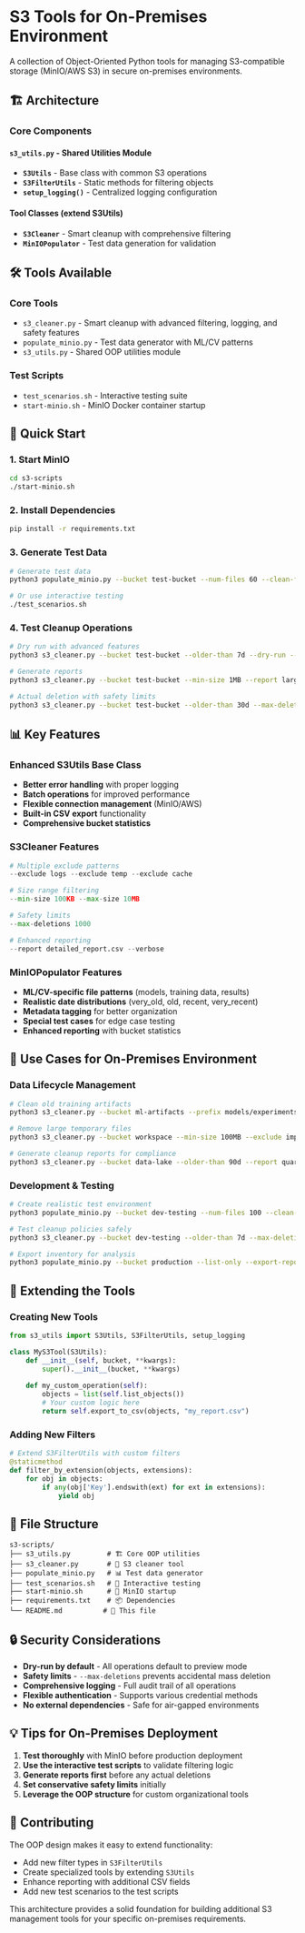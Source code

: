 # S3 Tools for On-Premises Environment

A collection of Object-Oriented Python tools for managing S3-compatible storage (MinIO/AWS S3) in secure on-premises environments.

## 🏗️ Architecture

### Core Components

#### `s3_utils.py` - Shared Utilities Module
- **`S3Utils`** - Base class with common S3 operations
- **`S3FilterUtils`** - Static methods for filtering objects
- **`setup_logging()`** - Centralized logging configuration

#### Tool Classes (extend S3Utils)
- **`S3Cleaner`** - Smart cleanup with comprehensive filtering
- **`MinIOPopulator`** - Test data generation for validation

## 🛠️ Tools Available

### Core Tools
- `s3_cleaner.py` - Smart cleanup with advanced filtering, logging, and safety features
- `populate_minio.py` - Test data generator with ML/CV patterns
- `s3_utils.py` - Shared OOP utilities module

### Test Scripts
- `test_scenarios.sh` - Interactive testing suite
- `start-minio.sh` - MinIO Docker container startup

## 🚀 Quick Start

### 1. Start MinIO
```bash
cd s3-scripts
./start-minio.sh
```

### 2. Install Dependencies
```bash
pip install -r requirements.txt
```

### 3. Generate Test Data
```bash
# Generate test data
python3 populate_minio.py --bucket test-bucket --num-files 60 --clean-first

# Or use interactive testing
./test_scenarios.sh
```

### 4. Test Cleanup Operations
```bash
# Dry run with advanced features
python3 s3_cleaner.py --bucket test-bucket --older-than 7d --dry-run --verbose

# Generate reports
python3 s3_cleaner.py --bucket test-bucket --min-size 1MB --report large_files.csv --dry-run

# Actual deletion with safety limits
python3 s3_cleaner.py --bucket test-bucket --older-than 30d --max-deletions 10 --confirm
```

## 📊 Key Features

### Enhanced S3Utils Base Class
- **Better error handling** with proper logging
- **Batch operations** for improved performance
- **Flexible connection management** (MinIO/AWS)
- **Built-in CSV export** functionality
- **Comprehensive bucket statistics**

### S3Cleaner Features
```python
# Multiple exclude patterns
--exclude logs --exclude temp --exclude cache

# Size range filtering
--min-size 100KB --max-size 10MB

# Safety limits
--max-deletions 1000

# Enhanced reporting
--report detailed_report.csv --verbose
```

### MinIOPopulator Features
- **ML/CV-specific file patterns** (models, training data, results)
- **Realistic date distributions** (very_old, old, recent, very_recent)
- **Metadata tagging** for better organization
- **Special test cases** for edge case testing
- **Enhanced reporting** with bucket statistics

## 🎯 Use Cases for On-Premises Environment

### Data Lifecycle Management
```bash
# Clean old training artifacts
python3 s3_cleaner.py --bucket ml-artifacts --prefix models/experiments/ --older-than 30d --confirm

# Remove large temporary files
python3 s3_cleaner.py --bucket workspace --min-size 100MB --exclude important --confirm

# Generate cleanup reports for compliance
python3 s3_cleaner.py --bucket data-lake --older-than 90d --report quarterly_cleanup.csv --dry-run
```

### Development & Testing
```bash
# Create realistic test environment
python3 populate_minio.py --bucket dev-testing --num-files 100 --clean-first

# Test cleanup policies safely
python3 s3_cleaner.py --bucket dev-testing --older-than 7d --max-deletions 50 --dry-run

# Export inventory for analysis
python3 populate_minio.py --bucket production --list-only --export-report inventory.csv
```

## 🧬 Extending the Tools

### Creating New Tools
```python
from s3_utils import S3Utils, S3FilterUtils, setup_logging

class MyS3Tool(S3Utils):
    def __init__(self, bucket, **kwargs):
        super().__init__(bucket, **kwargs)
    
    def my_custom_operation(self):
        objects = list(self.list_objects())
        # Your custom logic here
        return self.export_to_csv(objects, "my_report.csv")
```

### Adding New Filters
```python
# Extend S3FilterUtils with custom filters
@staticmethod
def filter_by_extension(objects, extensions):
    for obj in objects:
        if any(obj['Key'].endswith(ext) for ext in extensions):
            yield obj
```

## 📁 File Structure
```
s3-scripts/
├── s3_utils.py         # 🏗️ Core OOP utilities
├── s3_cleaner.py       # 🧹 S3 cleaner tool
├── populate_minio.py   # 📊 Test data generator
├── test_scenarios.sh   # 🧪 Interactive testing
├── start-minio.sh      # 🐳 MinIO startup
├── requirements.txt    # 📦 Dependencies
└── README.md          # 📖 This file
```

## 🔒 Security Considerations

- **Dry-run by default** - All operations default to preview mode
- **Safety limits** - `--max-deletions` prevents accidental mass deletion  
- **Comprehensive logging** - Full audit trail of all operations
- **Flexible authentication** - Supports various credential methods
- **No external dependencies** - Safe for air-gapped environments

## 💡 Tips for On-Premises Deployment

1. **Test thoroughly** with MinIO before production deployment
2. **Use the interactive test scripts** to validate filtering logic
3. **Generate reports first** before any actual deletions
4. **Set conservative safety limits** initially
5. **Leverage the OOP structure** for custom organizational tools

## 🤝 Contributing

The OOP design makes it easy to extend functionality:
- Add new filter types in `S3FilterUtils`
- Create specialized tools by extending `S3Utils`
- Enhance reporting with additional CSV fields
- Add new test scenarios to the test scripts

This architecture provides a solid foundation for building additional S3 management tools for your specific on-premises requirements. 